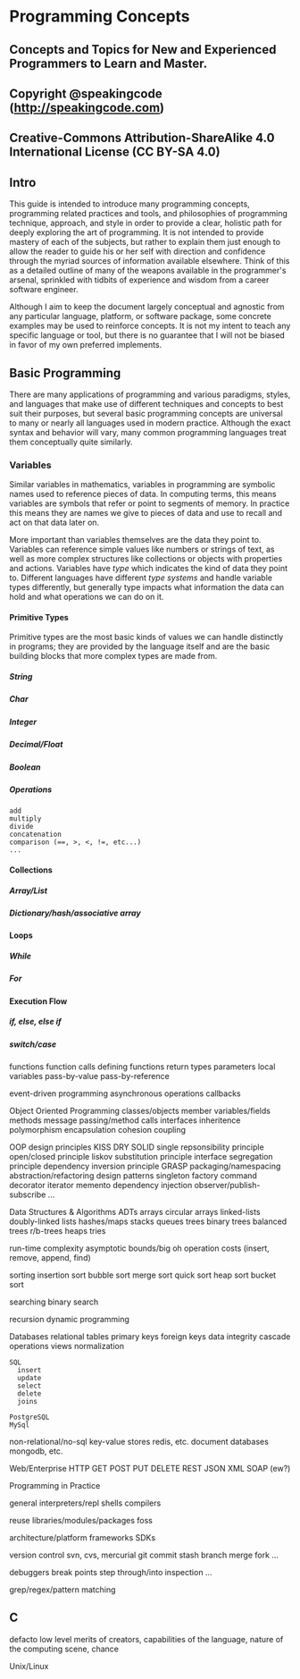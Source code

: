 Programming Concepts
====================
## Concepts and Topics for New and Experienced Programmers to Learn and Master.
## Copyright @speakingcode (http://speakingcode.com)
## Creative-Commons Attribution-ShareAlike 4.0 International License (CC BY-SA 4.0)

## Intro
This guide is intended to introduce many programming concepts, programming related practices and tools, and philosophies of programming technique, approach, and style in order to provide a clear, holistic path for deeply exploring the art of programming. It is not intended to provide mastery of each of the subjects, but rather to explain them just enough to allow the reader to guide his or her self with direction and confidence through the myriad sources of information available elsewhere. Think of this as a detailed outline of many of the weapons available in the programmer's arsenal, sprinkled with tidbits of experience and wisdom from a career software engineer.

Although I aim to keep the document largely conceptual and agnostic from any particular language, platform, or software package, some concrete examples may be used to reinforce concepts. It is not my intent to teach any specific language or tool, but there is no guarantee that I will not be biased in favor of my own preferred implements.

## Basic Programming

There are many applications of programming and various paradigms, styles, and languages that make use of different techniques and concepts to best suit their purposes, but several basic programming concepts are universal to many or nearly all languages used in modern practice. Although the exact syntax and behavior will vary, many common programming languages treat them conceptually quite similarly.

### Variables

Similar variables in mathematics, variables in programming are symbolic names used to reference pieces of data. In computing terms, this means variables are symbols that refer or point to segments of memory. In practice this means they are names we give to pieces of data and use to recall and act on that data later on.

More important than variables themselves are the data they point to. Variables can reference simple values like numbers or strings of text, as well as more complex structures like collections or objects with properties and actions. Variables have _type_ which indicates the kind of data they point to. Different languages have different _type systems_ and handle variable types differently, but generally type impacts what information the data can hold and what operations we can do on it.

#### Primitive Types
Primitive types are the most basic kinds of values we can handle distinctly in programs; they are provided by the language itself and are the basic building blocks that more complex types are made from. 

##### String

##### Char

##### Integer

##### Decimal/Float

##### Boolean

##### Operations
    add
    multiply
    divide
    concatenation
    comparison (==, >, <, !=, etc...)
    ...

#### Collections
##### Array/List
##### Dictionary/hash/associative array
  
#### Loops
##### While
##### For

#### Execution Flow
##### if, else, else if
##### switch/case

  functions
    function calls
    defining functions
    return types
    parameters
    local variables
    pass-by-value
    pass-by-reference

  event-driven programming
    asynchronous operations
    callbacks


Object Oriented Programming
  classes/objects
  member variables/fields
  methods
  message passing/method calls
  interfaces
  inheritence
  polymorphism
  encapsulation
  cohesion
  coupling

  OOP design principles
    KISS
    DRY
    SOLID
      single repsonsibility principle
      open/closed principle
      liskov substitution principle
      interface segregation principle
      dependency inversion principle
    GRASP
    packaging/namespacing
    abstraction/refactoring
    design patterns
      singleton
      factory
      command
      decorator
      iterator
      memento
      dependency injection
      observer/publish-subscribe
      ...


Data Structures & Algorithms
  ADTs
  arrays
  circular arrays
  linked-lists
  doubly-linked lists
  hashes/maps
  stacks
  queues
  trees
  binary trees
  balanced trees
  r/b-trees
  heaps
  tries
  
  run-time complexity
    asymptotic bounds/big oh
    operation costs (insert, remove, append, find)
  
  sorting
    insertion sort
    bubble sort
    merge sort
    quick sort
    heap sort
    bucket sort
  
  searching
    binary search
  
  recursion
  dynamic programming

Databases
  relational
    tables
    primary keys
    foreign keys
    data integrity
    cascade operations
    views
    normalization

    SQL
      insert
      update
      select
      delete
      joins

    PostgreSQL
    MySql

  non-relational/no-sql
    key-value stores
      redis, etc.
    document databases
      mongodb, etc.
  
Web/Enterprise
  HTTP
    GET
    POST
    PUT
    DELETE
  REST
  JSON
  XML
  SOAP (ew?)

Programming in Practice

  general
    interpreters/repl shells
    compilers
    
  reuse
    libraries/modules/packages
foss
    
  architecture/platform
    frameworks
    SDKs

  version control
   svn, cvs, 
mercurial
    git
      commit
      stash
      branch
      merge
      fork
      ...

  debuggers
    break points
    step through/into
    inspection
    ...

  grep/regex/pattern matching

## C
defacto low level merits of creators, capabilities of the language, nature of the computing scene, chance

Unix/Linux

